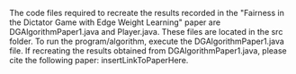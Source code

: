 The code files required to recreate the results recorded in the "Fairness in the Dictator Game with Edge Weight Learning" paper are DGAlgorithmPaper1.java and Player.java. These files are located in the src folder. To run the program/algorithm, execute the DGAlgorithmPaper1.java file. If recreating the results obtained from DGAlgorithmPaper1.java, please cite the following paper: insertLinkToPaperHere.
